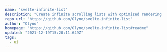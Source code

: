 ```yaml
---
name: "svelte-infinite-list"
description: "Create infinite scrolling lists with optimized rendering in Svelte."
repo_url: "https://github.com/Olyno/svelte-infinite-list"
author: "Olyno"
homepage: "https://github.com/Olyno/svelte-infinite-list#readme"
updated: "2021-12-19T15:20:11.649Z"
tags: 
  - ui
---
```


